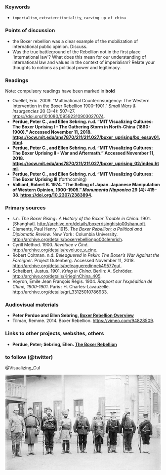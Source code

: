 ### Keywords

* `imperialism`, `extraterritoriality`, `carving up of china`

### Points of discussion

* the Boxer rebellion was a clear example of the mobilization of international public opinion. Discuss.
* Was the true battleground of the Rebellion not in the first place 'international law'? What does this mean for our understanding of international law and values in the context of imperialism? Relate your thoughts to notions as political power and legitimacy.

### Readings
Note: compulsory readings have been marked in **bold**

* Ouellet, Eric. 2009. “Multinational Counterinsurgency: The Western Intervention in the Boxer Rebellion 1900–1901.” *Small Wars & Insurgencies* 20 (3–4): 507–27. https://doi.org/10.1080/09592310903027074.
* **Perdue, Peter C., and Ellen Sebring. n.d. “MIT Visualizing Cultures: The Boxer Uprising I - The Gathering Storm in North-China (1860-1900).” Accessed November 11, 2018. https://ocw.mit.edu/ans7870/21f/21f.027/boxer_uprising/bx_essay01.html.**
* **Perdue, Peter C., and Ellen Sebring. n.d. “MIT Visualizing Cultures: The Boxer Uprising II - War and Aftermath.” Accessed November 11, 2018. https://ocw.mit.edu/ans7870/21f/21f.027/boxer_uprising_02/index.html.**
* **Perdue, Peter C., and Ellen Sebring. n.d. “MIT Visualizing Cultures: The Boxer Uprising III** (forthcoming)
* **Valliant, Robert B. 1974. “The Selling of Japan. Japanese Manipulation of Western Opinion, 1900-1905.” *Monumenta Nipponica* 29 (4): 415–38. https://doi.org/10.2307/2383894.**

### Primary sources

* s.n. *The Boxer Rising : A History of the Boxer Trouble in China*. 1901. [Shanghai]. http://archive.org/details/boxerrisinghisto00shanuoft.
* Clements, Paul Henry. 1915. *The Boxer Rebellion; a Political and Diplomatic Review*. New York : Columbia University. http://archive.org/details/boxerrebellionpo00clemrich.
* Cyrill Method. 1900. *Revoluce v Číně*. http://archive.org/details/revoluce_v_cine.
* Robert Coltman. n.d. *Beleaguered in Pekin: The Boxer’s War Against the Foreigner*. Project Gutenberg. Accessed November 11, 2018. http://archive.org/details/beleagueredinpek49577gut.
* Scheibert, Justus. 1901. *Krieg in China*. Berlin: A. Schröder. http://archive.org/details/KriegInChina_405.
* Voyron, Émile Jean François Régis. 1904. *Rapport sur l’expédition de Chine, 1900-1901*. Paris : H. Charles-Lavauzelle. http://archive.org/details/gri_33125010786933.


### Audiovisual materials

* **Peter Perdue and Ellen Sebring, [Boxer Rebellion Overview](https://techtv.mit.edu/videos/6805d177e4394255a42ab2508f132861/)**
* Tilman, Remme. 2014. Boxer Rebellion. https://vimeo.com/94828509.


### Links to other projects, websites, others

* **Perdue, Peter; Sebring, Ellen. [The Boxer Rebellion](https://ocw.mit.edu/ans7870/21f/21f.027/boxer_uprising/pdf/bx_essay01.pdf)**

### to follow (@twitter)
@Visualizing_Cul

![Troops of the eight nations alliance](images/Troops_of_the_Eight_nations_alliance_1900.jpg)
